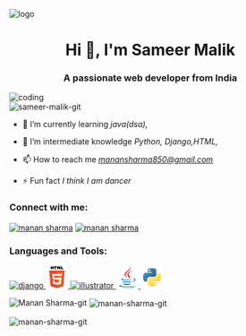 ![logo]([https://https://github.com/MananSharma-git/MananSharma-git/blob/main/manan%20sharma.png](https://github.com/MananSharma-git/MananSharma-git/blob/main/manan%20sharma.png))
<h1 align="center">Hi 👋, I'm Sameer Malik</h1>
<h3 align="center">A passionate web developer from 
India</h3>
<img align="right" alt="coding" width="600" src="https://user-images.githubusercontent.com/55389276/140866485-8fb1c876-9a8f-4d6a-98dc-08c4981eaf70.gif">

<p align="left"> <img src="https://komarev.com/ghpvc/?username=manan-sharma-git&label=Profile%20views&color=0e75b6&style=flat" alt="sameer-malik-git" /> </p>

- 🌱 I’m currently learning *java(dsa),*

- 🌱 I’m intermediate knowledge *Python, Django,HTML,*

- 📫 How to reach me *manansharma850@gmail.com*

- ⚡ Fun fact *I think I am dancer*

<h3 align="left">Connect with me:</h3>
<p align="left">
<a href="https://linkedin.com/in/manan sharma" target="blank"><img align="center" src="https://raw.githubusercontent.com/rahuldkjain/github-profile-readme-generator/master/src/images/icons/Social/linked-in-alt.svg" alt="manan sharma" height="30" width="40" /></a>
<a href="https://www.leetcode.com/manan sharma" target="blank"><img align="center" src="https://raw.githubusercontent.com/rahuldkjain/github-profile-readme-generator/master/src/images/icons/Social/leet-code.svg" alt="manan sharma" height="30" width="40" /></a>
</p>

<h3 align="left">Languages and Tools:</h3>
<p align="left"> <a href="https://www.djangoproject.com/" target="_blank" rel="noreferrer"> <img src="https://cdn.worldvectorlogo.com/logos/django.svg" alt="django" width="40" height="40"/> </a> <a href="https://www.w3.org/html/" target="_blank" rel="noreferrer"> <img src="https://raw.githubusercontent.com/devicons/devicon/master/icons/html5/html5-original-wordmark.svg" alt="html5" width="40" height="40"/> </a> <a href="https://www.adobe.com/in/products/illustrator.html" target="_blank" rel="noreferrer"> <img src="https://www.vectorlogo.zone/logos/adobe_illustrator/adobe_illustrator-icon.svg" alt="illustrator" width="40" height="40"/> </a> <a href="https://www.java.com" target="_blank" rel="noreferrer"> <img src="https://raw.githubusercontent.com/devicons/devicon/master/icons/java/java-original.svg" alt="java" width="40" height="40"/> </a> <a href="https://www.python.org" target="_blank" rel="noreferrer"> <img src="https://raw.githubusercontent.com/devicons/devicon/master/icons/python/python-original.svg" alt="python" width="40" height="40"/> </a> </p>

<p><img align="left" src="https://github-readme-stats.vercel.app/api/top-langs?username=manan-sharma-git&show_icons=true&locale=en&layout=compact" alt="Manan Sharma-git" /></p>

<p>&nbsp;<img align="center" src="https://github-readme-stats.vercel.app/api?username=manan-sharma-git&show_icons=true&locale=en" alt="manan-sharma-git" /></p>

<p><img align="center" src="https://github-readme-streak-stats.herokuapp.com/?user=manansharma-git&" alt="manan-sharma-git" /></p>
